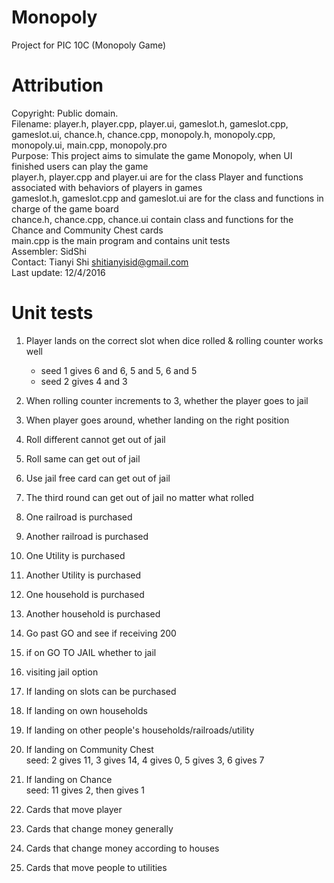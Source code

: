 # Monopoly
Project for PIC 10C (Monopoly Game)

# Attribution
Copyright: Public domain.  
Filename: player.h, player.cpp, player.ui, gameslot.h, gameslot.cpp, gameslot.ui, chance.h, chance.cpp, monopoly.h, monopoly.cpp,  
          monopoly.ui, main.cpp, monopoly.pro  
Purpose: This project aims to simulate the game Monopoly, when UI finished users can play the game  
player.h, player.cpp and player.ui are for the class Player and functions associated with behaviors of players in games  
gameslot.h, gameslot.cpp and gameslot.ui are for the class and functions in charge of the game board  
chance.h, chance.cpp, chance.ui contain class and functions for the Chance and Community Chest cards  
main.cpp is the main program and contains unit tests  
Assembler: SidShi  
Contact: Tianyi Shi shitianyisid@gmail.com  
Last update: 12/4/2016  

# Unit tests
1. Player lands on the correct slot when dice rolled & rolling counter works well  
	- seed 1 gives 6 and 6, 5 and 5, 6 and 5  
	- seed 2 gives 4 and 3  

2. When rolling counter increments to 3, whether the player goes to jail  

3. When player goes around, whether landing on the right position  

4. Roll different cannot get out of jail  

5. Roll same can get out of jail  

6. Use jail free card can get out of jail  

7. The third round can get out of jail no matter what rolled  

8. One railroad is purchased  

9. Another railroad is purchased  

10. One Utility is purchased  

11. Another Utility is purchased  

12. One household is purchased  

13. Another household is purchased  

14. Go past GO and see if receiving 200  

15. if on GO TO JAIL whether to jail  

16. visiting jail option  

17. If landing on slots can be purchased  

18. If landing on own households  

19. If landing on other people's households/railroads/utility  

20. If landing on Community Chest  
	seed: 2 gives 11, 3 gives 14, 4 gives 0, 5 gives 3, 6 gives 7  

21. If landing on Chance  
	seed: 11 gives 2, then gives 1  

22. Cards that move player  

23. Cards that change money generally  

24. Cards that change money according to houses  

25. Cards that move people to utilities  
